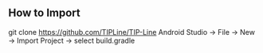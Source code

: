 ## How to Import
git clone https://github.com/TIPLine/TIP-Line
Android Studio -> File -> New -> Import Project -> select build.gradle
